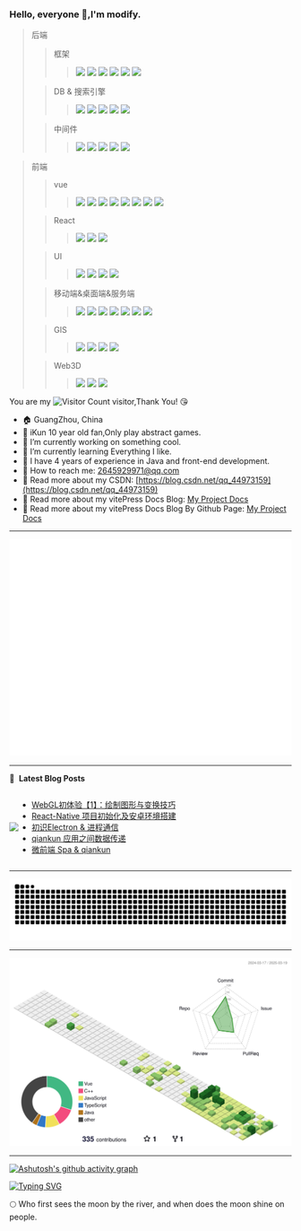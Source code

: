 ### Hello, everyone 👋,I'm modify.

> 后端
> > 框架
> > > ![](https://img.shields.io/badge/Spring-blue)
![](https://img.shields.io/badge/Mybatis-blue)
![](https://img.shields.io/badge/MybatisPlus-blue)
![](https://img.shields.io/badge/SpringBoot-blue)
![](https://img.shields.io/badge/SpringCloud-blue)
![](https://img.shields.io/badge/SpringSecurity-blue)
>
> > DB & 搜索引擎
> > > ![](https://img.shields.io/badge/MySQL-blue)
![](https://img.shields.io/badge/Oracle-blue)
![](https://img.shields.io/badge/MongoDB-blue)
![](https://img.shields.io/badge/Redis-blue)
![](https://img.shields.io/badge/ElasticSearch-blue)
>
> > 中间件
> > > ![](https://img.shields.io/badge/Nginx-blue)
![](https://img.shields.io/badge/MQ-blue)
![](https://img.shields.io/badge/MinIO-blue)
![](https://img.shields.io/badge/xxlJob-blue)
![](https://img.shields.io/badge/Jenkins&Docker-blue)

> 前端
>
> > vue
> > > ![](https://img.shields.io/badge/Vue2-blue)
![](https://img.shields.io/badge/Vue3-blue)
![](https://img.shields.io/badge/VueRouter-blue)
![](https://img.shields.io/badge/Vuex-blue)
![](https://img.shields.io/badge/Pinia-blue)
![](https://img.shields.io/badge/Vite-blue)
![](https://img.shields.io/badge/Webpack-blue)
![](https://img.shields.io/badge/Tailwindcss-blue)
>
> > React
> > > ![](https://img.shields.io/badge/React-blue)
![](https://img.shields.io/badge/ReactRouter-blue)
![](https://img.shields.io/badge/Redux-blue)
>
> > UI
> > > ![](https://img.shields.io/badge/ElementUI-blue)
![](https://img.shields.io/badge/ElementPlus-blue)
![](https://img.shields.io/badge/AntDesign-blue)
![](https://img.shields.io/badge/VxeTable-blue)
>
> > 移动端&桌面端&服务端
> > > ![](https://img.shields.io/badge/小程序-blue)
![](https://img.shields.io/badge/Uniapp-blue)
![](https://img.shields.io/badge/ReactNative-blue)
![](https://img.shields.io/badge/H5-blue)
![](https://img.shields.io/badge/Node-blue)
![](https://img.shields.io/badge/Electron-blue)
![](https://img.shields.io/badge/Nuxt-blue)
>
> > GIS
> > > ![](https://img.shields.io/badge/OpenLayer-blue)
![](https://img.shields.io/badge/MapBox-blue)
![](https://img.shields.io/badge/Leaflet-blue)
![](https://img.shields.io/badge/Cesium-blue)
>
> > Web3D
> > > ![](https://img.shields.io/badge/WebGL-blue)
![](https://img.shields.io/badge/Shader-blue)
![](https://img.shields.io/badge/Three.js-blue)

You are my ![Visitor Count](https://profile-counter.glitch.me/lizuoqun/count.svg) visitor,Thank You! :kissing_heart:

- :house: GuangZhou, China
- 🐔 iKun 10 year old fan,Only play abstract games.
- :dizzy: I’m currently working on something cool.
- :seedling: I’m currently learning Everything I like.
- :information_desk_person: I have 4 years of experience in Java and front-end development.
- :email: How to reach me: 2645929971@qq.com
- :notebook: Read more about my CSDN: [https://blog.csdn.net/qq_44973159](https://blog.csdn.net/qq_44973159)
- 📖 Read more about my vitePress Docs Blog: [My Project Docs](http://122.51.159.230/My-Project/)
- 📖 Read more about my vitePress Docs Blog By Github Page: [My Project Docs](https://lizuoqun.github.io/My-Project/)

----

![](https://github.com/lizuoqun/lizuoqun/blob/main/github-metrics.svg)

----

📕 &nbsp;**Latest Blog Posts**
<div style="display: flex; align-items: center; justify-content: center">

<img src="https://stats.justsong.cn/api/csdn?id=qq_44973159&lang=zh-CN"/>

<div style="flex:1">

<!-- BLOG-POST-LIST:START -->
- [WebGL初体验【1】：绘制图形与变换技巧](https://blog.csdn.net/qq_44973159/article/details/146249029)
- [React-Native 项目初始化及安卓环境搭建](https://blog.csdn.net/qq_44973159/article/details/144499560)
- [初识Electron &amp; 进程通信](https://blog.csdn.net/qq_44973159/article/details/143575624)
- [qiankun 应用之间数据传递](https://blog.csdn.net/qq_44973159/article/details/142998712)
- [微前端 Spa &amp; qiankun](https://blog.csdn.net/qq_44973159/article/details/142957482)
<!-- BLOG-POST-LIST:END -->
</div>

</div>

----

<picture>
  <source media="(prefers-color-scheme: dark)" srcset="https://raw.githubusercontent.com/lizuoqun/lizuoqun/output/github-contribution-grid-snake-dark.svg">
  <source media="(prefers-color-scheme: light)" srcset="https://raw.githubusercontent.com/lizuoqun/lizuoqun/output/github-contribution-grid-snake.svg">
  <img alt="github contribution grid snake animation" src="https://raw.githubusercontent.com/lizuoqun/lizuoqun/output/github-contribution-grid-snake.svg">
</picture>

----

![](https://github.com/lizuoqun/lizuoqun/blob/main/profile-3d-contrib/profile-green-animate.svg)

----

[![Ashutosh's github activity graph](https://github-readme-activity-graph.vercel.app/graph?username=lizuoqun&theme=vue)](https://github.com/lizuoqun/github-readme-activity-graph)

[![Typing SVG](https://readme-typing-svg.demolab.com?font=Fira+Code&pause=1000&width=600px&height=36&lines=江畔何人初见月，江月何年初照人。)](https://git.io/typing-svg)

:full_moon: Who first sees the moon by the river, and when does the moon shine on people.